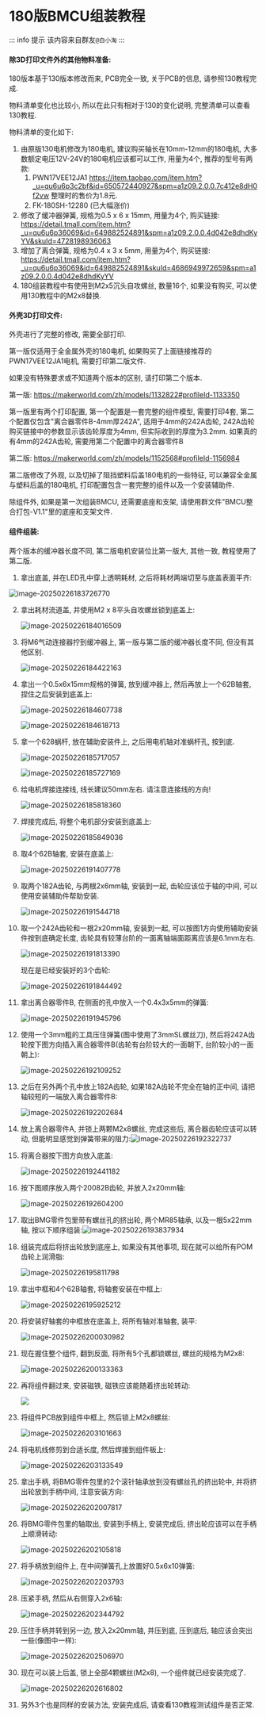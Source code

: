 # 180版BMCU组装教程

::: info 提示
该内容来自群友`@白小淘`
:::

#### 除3D打印文件外的其他物料准备:

180版本基于130版本修改而来, PCB完全一致, 关于PCB的信息, 请参照130教程完成. 

物料清单变化也比较小, 所以在此只有相对于130的变化说明, 完整清单可以查看130教程.

物料清单的变化如下:

1. 由原版130电机修改为180电机, 建议购买轴长在10mm-12mm的180电机, 大多数额定电压12V-24V的180电机应该都可以工作, 用量为4个, 推荐的型号有两款:
   1. PWN17VEE12JA1 https://item.taobao.com/item.htm?_u=qu6u6p3c2bf&id=650572440927&spm=a1z09.2.0.0.7c412e8dH0f2vw 整理时的售价为1.8元.
   2. FK-180SH-12280 (已大幅涨价)
2. 修改了缓冲器弹簧, 规格为0.5 x 6 x 15mm, 用量为4个, 购买链接: https://detail.tmall.com/item.htm?_u=qu6u6p36069&id=649882524891&spm=a1z09.2.0.0.4d042e8dhdKyYV&skuId=4728198936063
3. 增加了离合弹簧, 规格为0.4 x 3 x 5mm, 用量为4个, 购买链接: https://detail.tmall.com/item.htm?_u=qu6u6p36069&id=649882524891&skuId=4686949972659&spm=a1z09.2.0.0.4d042e8dhdKyYV
4. 180组装教程中有使用到M2x5沉头自攻螺丝, 数量16个, 如果没有购买, 可以使用130教程中的M2x8替换.

#### 外壳3D打印文件:

外壳进行了完整的修改, 需要全部打印.

第一版仅适用于全金属外壳的180电机, 如果购买了上面链接推荐的PWN17VEE12JA1电机, 需要打印第二版文件.

如果没有特殊要求或不知道两个版本的区别, 请打印第二个版本.

第一版: https://makerworld.com/zh/models/1132822#profileId-1133350

第一版里有两个打印配置, 第一个配置是一套完整的组件模型, 需要打印4套, 第二个配置仅包含"离合器零件B-4mm厚242A", 适用于4mm的242A齿轮, 242A齿轮购买链接中的参数显示该齿轮厚度为4mm, 但实际收到的厚度为3.2mm. 如果真的有4mm的242A齿轮, 需要用第二个配置中的离合器零件B

第二版: https://makerworld.com/zh/models/1152568#profileId-1156984

第二版修改了外观, 以及切掉了阻挡塑料后盖180电机的一些特征, 可以兼容全金属与塑料后盖的180电机, 打印配置包含一套完整的组件以及一个安装辅助件.



除组件外, 如果是第一次组装BMCU, 还需要底座和支架, 请使用群文件"BMCU整合打包-V1.1"里的底座和支架文件.

#### 组件组装:

两个版本的缓冲器长度不同, 第二版电机安装位比第一版大, 其他一致, 教程使用了第二版.

1. 拿出底盖, 并在LED孔中穿上透明耗材, 之后将耗材两端切至与底盖表面平齐:

![image-20250226183726770](./assets/build-180/image-20250226183726770.png)

2. 拿出耗材流道盖, 并使用M2 x 8平头自攻螺丝锁到底盖上:

   ![image-20250226184016509](./assets/build-180/image-20250226184016509.png)

3. 将M6气动连接器拧到缓冲器上, 第一版与第二版的缓冲器长度不同, 但没有其他区别.

   ![image-20250226184422163](./assets/build-180/image-20250226184422163.png)

4. 拿出一个0.5x6x15mm规格的弹簧, 放到缓冲器上, 然后再放上一个62B轴套, 捏住之后安装到底盖上:

   ![image-20250226184607738](./assets/build-180/image-20250226184607738.png)

   ![image-20250226184618713](./assets/build-180/image-20250226184618713.png)

5. 拿一个628蜗杆, 放在辅助安装件上, 之后用电机轴对准蜗杆孔, 按到底.

   ![image-20250226185717057](./assets/build-180/image-20250226185717057.png)

   ![image-20250226185727169](./assets/build-180/image-20250226185727169.png)

6. 给电机焊接连接线, 线长建议50mm左右. 请注意连接线的方向!

   ![image-20250226185818360](./assets/build-180/image-20250226185818360.png)

7. 焊接完成后, 将整个电机部分安装到底盖上:

   ![image-20250226185849036](./assets/build-180/image-20250226185849036.png)

8. 取4个62B轴套, 安装在底盖上:

   ![image-20250226191407778](./assets/build-180/image-20250226191407778.png)

9. 取两个182A齿轮, 与两根2x6mm轴, 安装到一起, 齿轮应该位于轴的中间, 可以使用安装辅助件帮助安装.

   ![image-20250226191544718](./assets/build-180/image-20250226191544718.png)

10. 取一个242A齿轮和一根2x20mm轴, 安装到一起, 可以按图1方向使用辅助安装件按到底确定长度, 齿轮具有较薄台阶的一面离轴端面距离应该是6.1mm左右.

    ![image-20250226191813390](./assets/build-180/image-20250226191813390.png)

    现在是已经安装好的3个齿轮:

    ![image-20250226191844492](./assets/build-180/image-20250226191844492.png)

11. 拿出离合器零件B, 在侧面的孔中放入一个0.4x3x5mm的弹簧:

    ![image-20250226191945796](./assets/build-180/image-20250226191945796.png)

12. 使用一个3mm粗的工具压住弹簧(图中使用了3mmSL螺丝刀), 然后将242A齿轮按下图方向插入离合器零件B(齿轮有台阶较大的一面朝下, 台阶较小的一面朝上):

    ![image-20250226192109252](./assets/build-180/image-20250226192109252.png)

13. 之后在另外两个孔中放上182A齿轮, 如果182A齿轮不完全在轴的正中间, 请把轴较短的一端放入离合器零件B:

    ![image-20250226192202684](./assets/build-180/image-20250226192202684.png)

14. 放上离合器零件A, 并锁上两颗M2x8螺丝, 完成这些后, 离合器齿轮应该可以转动, 但能明显感觉到弹簧带来的阻力:![image-20250226192322737](./assets/build-180/image-20250226192322737.png)

15. 将离合器按下图方向放入底盖:

    ![image-20250226192441182](./assets/build-180/image-20250226192441182.png)

16. 按下图顺序放入两个20082B齿轮, 并放入2x20mm轴:

    ![image-20250226192604200](./assets/build-180/image-20250226192604200.png)

17. 取出BMG零件包里带有螺丝孔的挤出轮, 两个MR85轴承, 以及一根5x22mm轴, 按以下顺序组装:![image-20250226193837934](./assets/build-180/image-20250226193837934.png)

18. 组装完成后将挤出轮放到底座上, 如果没有其他事项, 现在就可以给所有POM齿轮上润滑脂:

     ![image-20250226195811798](./assets/build-180/image-20250226195811798.png)

19. 拿出中框和4个62B轴套, 将轴套安装在中框上:

    ![image-20250226195925212](./assets/build-180/image-20250226195925212.png)

20. 将安装好轴套的中框放在底盖上, 将所有轴对准轴套, 装平:

    ![image-20250226200030982](./assets/build-180/image-20250226200030982.png)

21. 现在握住整个组件, 翻到反面, 将所有5个孔都锁螺丝, 螺丝的规格为M2x8:

    ![image-20250226200133363](./assets/build-180/image-20250226200133363.png)

22. 再将组件翻过来, 安装磁铁, 磁铁应该能随着挤出轮转动:

    ![](./assets/build-180/image-20250226200242179.png)

23. 将组件PCB放到组件中框上, 然后锁上M2x8螺丝:

    ![image-20250226203101663](./assets/build-180/image-20250226203101663.png)

24. 将电机线修剪到合适长度, 然后焊接到组件板上:

    ![image-20250226203133549](./assets/build-180/image-20250226203133549.png)

25. 拿出手柄, 将BMG零件包里的2个滚针轴承放到没有螺丝孔的挤出轮中, 并将挤出轮放到手柄中间, 注意安装方向:

    ![image-20250226202007817](./assets/build-180/image-20250226202007817.png)

26. 将BMG零件包里的轴取出, 安装到手柄上, 安装完成后, 挤出轮应该可以在手柄上顺滑转动:

    ![image-20250226202105818](./assets/build-180/image-20250226202105818.png)

27. 将手柄放到组件上, 在中间弹簧孔上放置好0.5x6x10弹簧:

    ![image-20250226202203793](./assets/build-180/image-20250226202203793.png)

28. 压紧手柄, 然后从右侧穿入2x6轴:

    ![image-20250226202344792](./assets/build-180/image-20250226202344792.png)

29. 压住手柄并转到另一边, 放入2x20mm轴, 并压到底, 压到底后, 轴应该会突出一些(像图中一样):

    ![image-20250226202506970](./assets/build-180/image-20250226202506970.png)

30. 现在可以装上后盖, 锁上全部4颗螺丝(M2x8), 一个组件就已经安装完成了.

    ![image-20250226202616802](./assets/build-180/image-20250226202616802.png)

31. 另外3个也是同样的安装方法, 安装完成后, 请查看130教程测试组件是否正常.